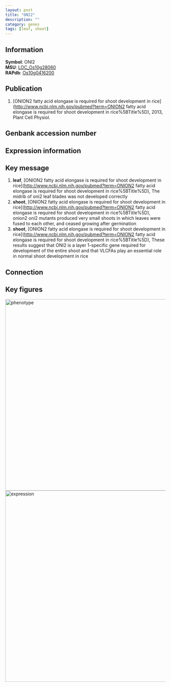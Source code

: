 ```yaml
---
layout: post
title: "ONI2"
description: ""
category: genes
tags: [leaf, shoot]
---
```


## Information
__Symbol__: ONI2  
__MSU__: [LOC_Os10g28060](http://rice.plantbiology.msu.edu/cgi-bin/ORF_infopage.cgi?orf=LOC_Os10g28060)  
__RAPdb__: [Os10g0416200](http://rapdb.dna.affrc.go.jp/viewer/gbrowse_details/irgsp1?name=Os10g0416200)  

## Publication
1. [ONION2 fatty acid elongase is required for shoot development in rice](http://www.ncbi.nlm.nih.gov/pubmed?term=ONION2 fatty acid elongase is required for shoot development in rice%5BTitle%5D), 2013, Plant Cell Physiol.

## Genbank accession number

## Expression information

## Key message
1. __leaf__, [ONION2 fatty acid elongase is required for shoot development in rice](http://www.ncbi.nlm.nih.gov/pubmed?term=ONION2 fatty acid elongase is required for shoot development in rice%5BTitle%5D),  The midrib of oni2 leaf blades was not developed correctly
2. __shoot__, [ONION2 fatty acid elongase is required for shoot development in rice](http://www.ncbi.nlm.nih.gov/pubmed?term=ONION2 fatty acid elongase is required for shoot development in rice%5BTitle%5D),  onion2 oni2 mutants produced very small shoots in which leaves were fused to each other, and ceased growing after germination
3. __shoot__, [ONION2 fatty acid elongase is required for shoot development in rice](http://www.ncbi.nlm.nih.gov/pubmed?term=ONION2 fatty acid elongase is required for shoot development in rice%5BTitle%5D),  These results suggest that ONI2 is a layer 1-specific gene required for development of the entire shoot and that VLCFAs play an essential role in normal shoot development in rice

## Connection

## Key figures
<img src="http://ricencode.github.io/images/ONI2.pheno.png" alt="phenotype"  style="width: 600px;"/>

<img src="http://ricencode.github.io/images/ONI2.exp.png" alt="expression"  style="width: 600px;"/>


